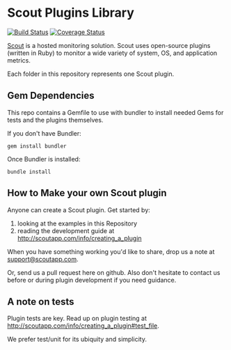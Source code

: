 Scout Plugins Library
=====================

[![Build Status](https://travis-ci.org/scoutapp/scout-plugins.png?branch=master)](https://travis-ci.org/scoutapp/scout-plugins)
[![Coverage Status](https://coveralls.io/repos/scoutapp/scout-plugins/badge.png?branch=master)](https://coveralls.io/r/scoutapp/scout-plugins?branch=master)

[Scout](http://scoutapp.com) is a hosted monitoring solution. Scout uses open-source plugins (written in Ruby)
to monitor a wide variety of system, OS, and application metrics.

Each folder in this repository represents one Scout plugin.

Gem Dependencies 
----------------

This repo contains a Gemfile to use with bundler to install needed Gems for tests and the plugins themselves.

If you don't have Bundler:

    gem install bundler

Once Bundler is installed:

    bundle install

How to Make your own Scout plugin
---------------------------------

Anyone can create a Scout plugin. Get started by:

1. looking at the examples in this Repository
2. reading the development guide at http://scoutapp.com/info/creating_a_plugin

When you have something working you'd like to share, drop us a note at <support@scoutapp.com>.

Or, send us a pull request here on github. Also don't hesitate to contact us before or during
plugin development if you need guidance.


A note on tests
---------------

Plugin tests are key. Read up on plugin testing at http://scoutapp.com/info/creating_a_plugin#test_file.

We prefer test/unit for its ubiquity and simplicity. 
